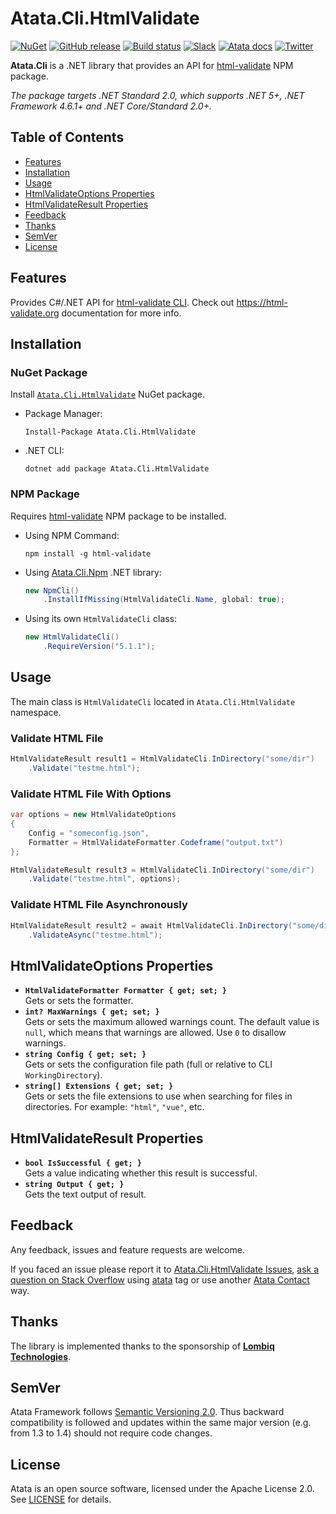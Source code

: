 # Atata.Cli.HtmlValidate

[![NuGet](http://img.shields.io/nuget/v/Atata.Cli.HtmlValidate.svg?style=flat)](https://www.nuget.org/packages/Atata.Cli.HtmlValidate/)
[![GitHub release](https://img.shields.io/github/release/atata-framework/atata-cli-htmlvalidate.svg)](https://github.com/atata-framework/atata-cli-htmlvalidate/releases)
[![Build status](https://dev.azure.com/atata-framework/atata-cli-htmlvalidate/_apis/build/status/atata-cli-htmlvalidate-ci?branchName=main)](https://dev.azure.com/atata-framework/atata-cli-htmlvalidate/_build/latest?definitionId=43&branchName=main)
[![Slack](https://img.shields.io/badge/join-Slack-green.svg?colorB=4EB898)](https://join.slack.com/t/atata-framework/shared_invite/zt-5j3lyln7-WD1ZtMDzXBhPm0yXLDBzbA)
[![Atata docs](https://img.shields.io/badge/docs-Atata_Framework-orange.svg)](https://atata.io)
[![Twitter](https://img.shields.io/badge/follow-@AtataFramework-blue.svg)](https://twitter.com/AtataFramework)

**Atata.Cli** is a .NET library that provides an API for [html-validate](https://www.npmjs.com/package/html-validate) NPM package.

*The package targets .NET Standard 2.0, which supports .NET 5+, .NET Framework 4.6.1+ and .NET Core/Standard 2.0+.*

## Table of Contents

- [Features](#features)
- [Installation](#installation)
- [Usage](#usage)
- [HtmlValidateOptions Properties](#htmlvalidateoptions-properties)
- [HtmlValidateResult Properties](#htmlvalidateresult-properties)
- [Feedback](#feedback)
- [Thanks](#thanks)
- [SemVer](#semver)
- [License](#license)

## Features

Provides C#/.NET API for [html-validate CLI](https://html-validate.org/usage/cli.html).
Check out <https://html-validate.org> documentation for more info.

## Installation

### NuGet Package

Install [`Atata.Cli.HtmlValidate`](https://www.nuget.org/packages/Atata.Cli.HtmlValidate/) NuGet package.

- Package Manager:
  ```
  Install-Package Atata.Cli.HtmlValidate
  ```

- .NET CLI:
  ```
  dotnet add package Atata.Cli.HtmlValidate
  ```

### NPM Package

Requires [html-validate](https://www.npmjs.com/package/html-validate) NPM package to be installed.

- Using NPM Command:
  ```
  npm install -g html-validate
  ```
- Using [Atata.Cli.Npm](https://www.nuget.org/packages/Atata.Cli.Npm/) .NET library:
  ```cs
  new NpmCli()
      .InstallIfMissing(HtmlValidateCli.Name, global: true);
  ```
- Using its own `HtmlValidateCli` class:
  ```cs
  new HtmlValidateCli()
      .RequireVersion("5.1.1");
  ```

## Usage

The main class is `HtmlValidateCli` located in `Atata.Cli.HtmlValidate` namespace.

### Validate HTML File

```cs
HtmlValidateResult result1 = HtmlValidateCli.InDirectory("some/dir")
    .Validate("testme.html");
```

### Validate HTML File With Options

```cs
var options = new HtmlValidateOptions
{
    Config = "someconfig.json",
    Formatter = HtmlValidateFormatter.Codeframe("output.txt")
};

HtmlValidateResult result3 = HtmlValidateCli.InDirectory("some/dir")
    .Validate("testme.html", options);
```

### Validate HTML File Asynchronously

```cs
HtmlValidateResult result2 = await HtmlValidateCli.InDirectory("some/dir")
    .ValidateAsync("testme.html");
```

## HtmlValidateOptions Properties

- **`HtmlValidateFormatter Formatter { get; set; }`**\
  Gets or sets the formatter.
- **`int? MaxWarnings { get; set; }`**\
  Gets or sets the maximum allowed warnings count.
  The default value is `null`, which means that warnings are allowed.
  Use `0` to disallow warnings.
- **`string Config { get; set; }`**\
  Gets or sets the configuration file path (full or relative to CLI `WorkingDirectory`).
- **`string[] Extensions { get; set; }`**\
  Gets or sets the file extensions to use when searching for files in directories.
  For example: `"html"`, `"vue"`, etc.

## HtmlValidateResult Properties

- **`bool IsSuccessful { get; }`**\
  Gets a value indicating whether this result is successful.
- **`string Output { get; }`**\
  Gets the text output of result.

## Feedback

Any feedback, issues and feature requests are welcome.

If you faced an issue please report it to [Atata.Cli.HtmlValidate Issues](https://github.com/atata-framework/atata-cli-htmlvalidate/issues),
[ask a question on Stack Overflow](https://stackoverflow.com/questions/ask?tags=atata+csharp) using [atata](https://stackoverflow.com/questions/tagged/atata) tag
or use another [Atata Contact](https://atata.io/contact/) way.

## Thanks

The library is implemented thanks to the sponsorship of **[Lombiq Technologies](https://lombiq.com/)**.

## SemVer

Atata Framework follows [Semantic Versioning 2.0](https://semver.org/).
Thus backward compatibility is followed and updates within the same major version
(e.g. from 1.3 to 1.4) should not require code changes.

## License

Atata is an open source software, licensed under the Apache License 2.0.
See [LICENSE](LICENSE) for details.

